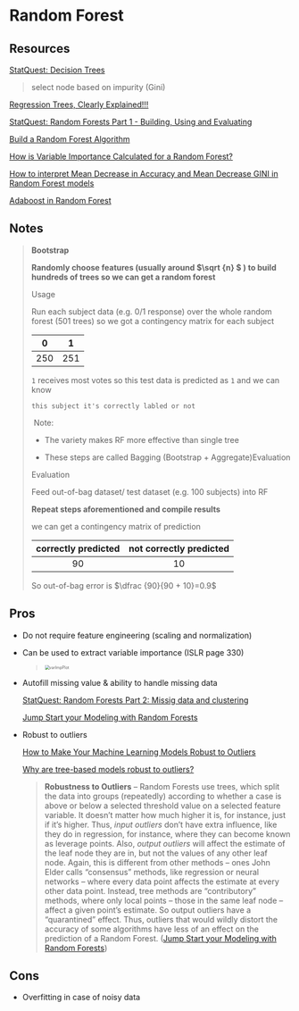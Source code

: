 # Random Forest

## Resources

[StatQuest: Decision Trees](https://www.youtube.com/watch?v=7VeUPuFGJHk)

> select node based on impurity (Gini)

[Regression Trees, Clearly Explained!!!](https://www.youtube.com/watch?v=g9c66TUylZ4)

[StatQuest: Random Forests Part 1 - Building, Using and Evaluating](https://www.youtube.com/watch?v=J4Wdy0Wc_xQ&feature=youtu.be)

[Build a Random Forest Algorithm](https://enlight.nyc/projects/random-forest)

[How is Variable Importance Calculated for a Random Forest?](https://www.displayr.com/how-is-variable-importance-calculated-for-a-random-forest/)

[How to interpret Mean Decrease in Accuracy and Mean Decrease GINI in Random Forest models](https://stats.stackexchange.com/questions/197827/how-to-interpret-mean-decrease-in-accuracy-and-mean-decrease-gini-in-random-fore)

[Adaboost in Random Forest](https://www.youtube.com/watch?v=LsK-xG1cLYA&feature=youtu.be)

## Notes



>**Bootstrap**
>
>**Randomly choose features (usually around  $\sqrt {n} $  ) to build hundreds of trees so we can get a random forest**
>
>Usage
>
>Run each subject data (e.g. 0/1 response) over the whole random forest (501 trees) so we got a contingency matrix for each subject
>
>|  0   |  1   |
>| :--: | :--: |
>| 250  | 251  |
>
>`1` receives most votes so this test data is predicted as `1` and we can know 
>
>`this subject it's correctly labled or not`
>
>​	Note:
>
>- The variety makes RF more effective than single tree
>
>- These steps are called Bagging (Bootstrap + Aggregate)Evaluation
>
>
>
>Evaluation
>
>Feed out-of-bag dataset/ test dataset (e.g. 100 subjects) into RF
>
>**Repeat steps aforementioned and compile results**
>
>we can get a contingency matrix of prediction 
>
>| correctly predicted | not correctly predicted |
>| :-----------------: | :---------------------: |
>|         90          |           10            |
>
>So out-of-bag error is $\dfrac {90}{90 + 10}=0.9$
>





## Pros

* Do not require feature engineering (scaling and normalization)

* Can be used to extract variable importance (ISLR page 330)

  > <img src="https://raw.githubusercontent.com/LuchaoQi/machine-learning/master/random forest/varimpplot.png" alt="varImpPlot" style="zoom: 50%;">

* Autofill missing value & ability to handle missing data

  [StatQuest: Random Forests Part 2: Missig data and clustering](https://www.youtube.com/watch?v=nyxTdL_4Q-Q&feature=youtu.be)

  [Jump Start your Modeling with Random Forests](https://www.elderresearch.com/blog/modeling-with-random-forests)

* Robust to outliers 

  [How to Make Your Machine Learning Models Robust to Outliers](https://heartbeat.fritz.ai/how-to-make-your-machine-learning-models-robust-to-outliers-44d404067d07)
  
  [Why are tree-based models robust to outliers?](https://www.quora.com/Why-are-tree-based-models-robust-to-outliers)
  
  > **Robustness to Outliers** – Random Forests use trees, which split the data into groups (repeatedly) according to whether a case is above or below a selected threshold value on a selected feature variable.  It doesn’t matter how much higher it is, for instance, just if it’s higher.  Thus, *input outliers* don’t have extra influence, like they do in regression, for instance, where they can become known as leverage points.  Also, *output outliers* will affect the estimate of the leaf node they are in, but not the values of any other leaf node.  Again, this is different from other methods – ones John Elder calls “consensus” methods, like regression or neural networks – where every data point affects the estimate at every other data point.  Instead, tree methods are “contributory” methods, where only local points – those in the same leaf node – affect a given point’s estimate.  So output outliers have a “quarantined” effect. Thus, outliers that would wildly distort the accuracy of some algorithms have less of an effect on the prediction of a Random Forest. ([Jump Start your Modeling with Random Forests](https://www.elderresearch.com/blog/modeling-with-random-forests))

## Cons

* Overfitting in case of noisy data
